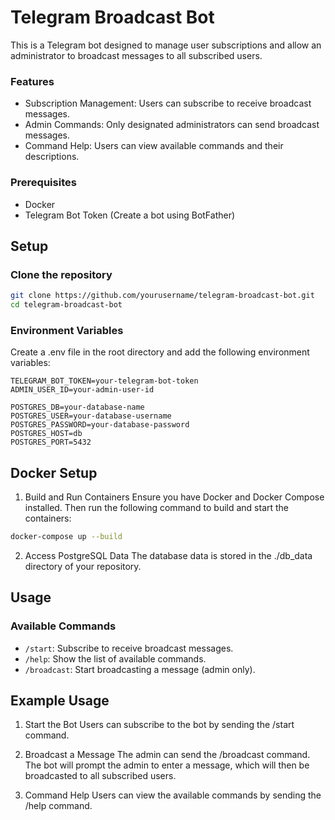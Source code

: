 # Telegram Broadcast Bot
This is a Telegram bot designed to manage user subscriptions and allow an administrator to broadcast messages to all subscribed users.

### Features
* Subscription Management: Users can subscribe to receive broadcast messages.
* Admin Commands: Only designated administrators can send broadcast messages.
* Command Help: Users can view available commands and their descriptions.

### Prerequisites
* Docker
* Telegram Bot Token (Create a bot using BotFather)

## Setup
### Clone the repository

```Bash
git clone https://github.com/yourusername/telegram-broadcast-bot.git
cd telegram-broadcast-bot
```

### Environment Variables
Create a .env file in the root directory and add the following environment variables:

```Env
TELEGRAM_BOT_TOKEN=your-telegram-bot-token
ADMIN_USER_ID=your-admin-user-id

POSTGRES_DB=your-database-name
POSTGRES_USER=your-database-username
POSTGRES_PASSWORD=your-database-password
POSTGRES_HOST=db
POSTGRES_PORT=5432
```

## Docker Setup
1. Build and Run Containers
Ensure you have Docker and Docker Compose installed. Then run the following command to build and start the containers:
```Bash
docker-compose up --build
```

2. Access PostgreSQL Data
The database data is stored in the ./db_data directory of your repository.

## Usage
### Available Commands
* `/start`: Subscribe to receive broadcast messages.
* `/help`: Show the list of available commands.
* `/broadcast`: Start broadcasting a message (admin only).

## Example Usage
1. Start the Bot
Users can subscribe to the bot by sending the /start command.

2. Broadcast a Message
The admin can send the /broadcast command. The bot will prompt the admin to enter a message, which will then be broadcasted to all subscribed users.

3. Command Help
Users can view the available commands by sending the /help command.
